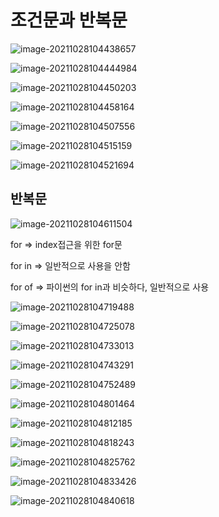 # 조건문과 반복문

![image-20211028104438657](photo/image-20211028104438657.png)

![image-20211028104444984](photo/image-20211028104444984.png)

![image-20211028104450203](photo/image-20211028104450203.png)

![image-20211028104458164](photo/image-20211028104458164.png)

![image-20211028104507556](photo/image-20211028104507556.png)

![image-20211028104515159](photo/image-20211028104515159.png)

![image-20211028104521694](photo/image-20211028104521694.png)





## 반복문

![image-20211028104611504](photo/image-20211028104611504.png)

for => index접근을 위한 for문

for in => 일반적으로 사용을 안함

for of => 파이썬의 for in과 비슷하다, 일반적으로 사용

![image-20211028104719488](photo/image-20211028104719488.png)

![image-20211028104725078](photo/image-20211028104725078.png)





![image-20211028104733013](photo/image-20211028104733013.png)

![image-20211028104743291](photo/image-20211028104743291.png)



![image-20211028104752489](photo/image-20211028104752489.png)

![image-20211028104801464](photo/image-20211028104801464.png)





![image-20211028104812185](photo/image-20211028104812185.png)

![image-20211028104818243](photo/image-20211028104818243.png)

![image-20211028104825762](photo/image-20211028104825762.png)

![image-20211028104833426](photo/image-20211028104833426.png)

![image-20211028104840618](photo/image-20211028104840618.png)
